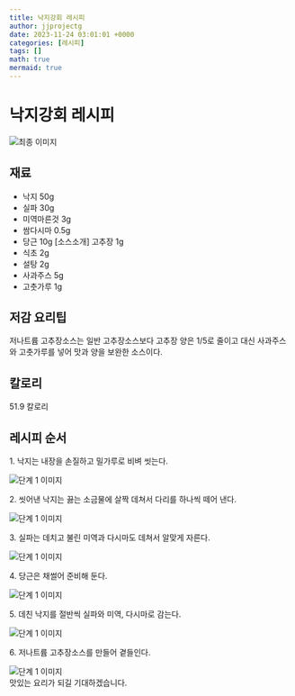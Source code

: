 ```yaml
---
title: 낙지강회 레시피
author: jjprojectg
date: 2023-11-24 03:01:01 +0000
categories: [레시피]
tags: []
math: true
mermaid: true
---
```

<meta name="og:type" content="website"/>
<meta charset="UTF-8"/>
<div class="header">
  <h1>낙지강회 레시피</h1>
</div>

<div class="container my-4">
  <div class="row">
    <div class="col-12 col-md-6">
      <div class="recipe-image">
        <img src="http://www.foodsafetykorea.go.kr/uploadimg/20141117/20141117053517_1416213317156.jpg" class="step-image" alt="최종 이미지"/>
      </div>
    </div>
    <div class="col-12 col-md-6">
      <div class="ingredients">
        <h2>재료</h2>
        <ul class="card">
          <li> 낙지 50g </li>
          <li>  실파 30g </li>
          <li>  미역마른것 3g </li>
          <li>  쌈다시마 0.5g </li>
          <li>  당근 10g [소스소개] 고추장 1g </li>
          <li>  식초 2g </li>
          <li>  설탕 2g </li>
          <li>  사과주스 5g </li>
          <li>  고춧가루 1g </li>
</ul>
      </div>
    </div>
    <div class="col-12 col-md-6">
      <div class="ingredients">
        <h2>저감 요리팁</h2>
        <div class="card"> 
          <p>
            저나트륨 고추장소스는 일반 고추장소스보다 고추장 양은 1/5로 줄이고 대신 사과주스와 고춧가루를 넣어 맛과 양을 보완한 소스이다.
          </p>
        </div>
      </div>
      <div class="ingredients">
        <h2>칼로리</h2>
        <div class="card"> 
          <p>
            51.9 칼로리
          </p>
        </div>
      </div>
    </div>
  </div>

  <h2 class="my-4">레시피 순서</h2>
  <div class="card recipe-card">
    <div class="card-body recipe-step">
      <p class="card-text step-description">1. 낙지는 내장을 손질하고 밀가루로 비벼 씻는다.</p>
      <img src="http://www.foodsafetykorea.go.kr/uploadimg/cook/880-1.jpg" alt="단계 1 이미지" class="step-image"/>
    </div>
  </div>
  <div class="card recipe-card">
    <div class="card-body recipe-step">
      <p class="card-text step-description">2. 씻어낸 낙지는 끓는 소금물에 살짝 데쳐서 다리를 하나씩 떼어 낸다.</p>
      <img src="http://www.foodsafetykorea.go.kr/uploadimg/cook/880-2.jpg" alt="단계 1 이미지" class="step-image"/>
    </div>
  </div>
  <div class="card recipe-card">
    <div class="card-body recipe-step">
      <p class="card-text step-description">3. 실파는 데치고 불린 미역과 다시마도 데쳐서 알맞게 자른다.</p>
      <img src="http://www.foodsafetykorea.go.kr/uploadimg/cook/880-3.jpg" alt="단계 1 이미지" class="step-image"/>
    </div>
  </div>
  <div class="card recipe-card">
    <div class="card-body recipe-step">
      <p class="card-text step-description">4. 당근은 채썰어 준비해 둔다.</p>
      <img src="http://www.foodsafetykorea.go.kr/uploadimg/cook/880-4.jpg" alt="단계 1 이미지" class="step-image"/>
    </div>
  </div>
  <div class="card recipe-card">
    <div class="card-body recipe-step">
      <p class="card-text step-description">5. 데친 낙지를 절반씩 실파와 미역, 다시마로 감는다.</p>
      <img src="http://www.foodsafetykorea.go.kr/uploadimg/cook/880-5.jpg" alt="단계 1 이미지" class="step-image"/>
    </div>
  </div>
  <div class="card recipe-card">
    <div class="card-body recipe-step">
      <p class="card-text step-description">6. 저나트륨 고추장소스를 만들어 곁들인다.</p>
      <img src="http://www.foodsafetykorea.go.kr/uploadimg/cook/880-6.jpg" alt="단계 1 이미지" class="step-image"/>
    </div>
  </div>

</div>
맛있는 요리가 되길 기대하겠습니다.

